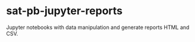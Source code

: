# sat-pb-jupyter-reports
Jupyter notebooks with data manipulation and generate reports HTML and CSV.
